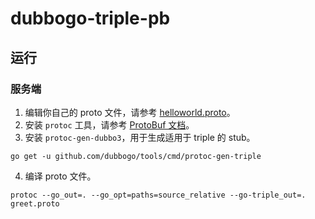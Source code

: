 # dubbogo-triple-pb

## 运行

### 服务端

1. 编辑你自己的 proto 文件，请参考 [helloworld.proto](./protobuf/triple/helloworld.proto)。
2. 安装 `protoc` 工具，请参考 [ProtoBuf 文档](https://developers.google.com/protocol-buffers/docs/gotutorial)。
3. 安装 `protoc-gen-dubbo3`，用于生成适用于 triple 的 stub。

```shell
go get -u github.com/dubbogo/tools/cmd/protoc-gen-triple
```

4. 编译 proto 文件。

```shell
protoc --go_out=. --go_opt=paths=source_relative --go-triple_out=. greet.proto
```
